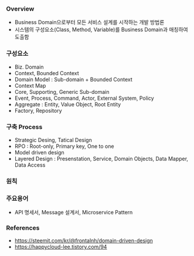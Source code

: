 ### Overview
- Business Domain으로부터 모든 서비스 설계를 시작하는 개발 방법론
- 시스템의 구성요소(Class, Method, Variable)를 Business Domain과 매칭하여 도출함

### 구성요소
- Biz. Domain
- Context, Bounded Context
- Domain Model : Sub-domain + Bounded Context
- Context Map
- Core, Supporting, Generic Sub-domain
- Event, Process, Command, Actor, External System, Policy
- Aggregate : Entity, Value Object, Root Entity
- Factory, Repository

### 구축 Process
- Strategic Desing, Tatical Design
- RPO : Root-only, Primary key, One to one
- Model driven design
- Layered Design : Presenstation, Service, Domain Objects, Data Mapper, Data Access

### 원칙


### 주요용어
- API 명세서, Message 설계서, Microservice Pattern

### References
- https://steemit.com/kr/@frontalnh/domain-driven-design
- https://happycloud-lee.tistory.com/94
